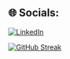 
## 🌐 Socials:
[![LinkedIn](https://img.shields.io/badge/LinkedIn-%230077B5.svg?logo=linkedin&logoColor=white)](https://linkedin.com/in/www.linkedin.com/in/javiervasquezm) 


[![GitHub Streak](https://github-readme-streak-stats.herokuapp.com/?user=javiervasquez212)](https://git.io/streak-stats)

